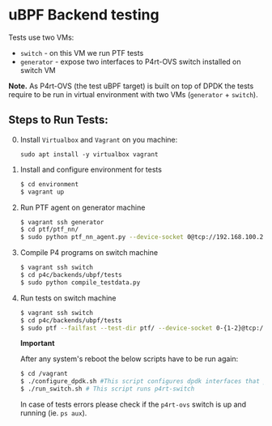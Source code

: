 <!-- 
Documentation Inclusion:
This README is integrated as a subsection of the "uBPF Backend" page in the P4 compiler documentation.
Refer to the specific section here: [uBPF Backend testing - Subsection](https://p4lang.github.io/p4c/ubpf_backend.html#ubpf-backend-testing)
-->

# uBPF Backend testing

Tests use two VMs:
- `switch` - on this VM we run PTF tests 
- `generator` - expose two interfaces to P4rt-OVS switch installed on switch VM

**Note.** As P4rt-OVS (the test uBPF target) is built on top of DPDK the tests require to be run in virtual 
environment with two VMs (`generator` + `switch`). 

## Steps to Run Tests:

0. Install `Virtualbox` and `Vagrant` on you machine:

    `sudo apt install -y virtualbox vagrant`

1. Install and configure environment for tests

    ```bash
    $ cd environment
    $ vagrant up
    ```
    
2. Run PTF agent on generator machine

    ```bash
    $ vagrant ssh generator
    $ cd ptf/ptf_nn/
    $ sudo python ptf_nn_agent.py --device-socket 0@tcp://192.168.100.20:10001 -i 0-1@enp0s8 -i 0-2@enp0s9 -v
    ```
    
3. Compile P4 programs on switch machine

    ```bash
    $ vagrant ssh switch
    $ cd p4c/backends/ubpf/tests
    $ sudo python compile_testdata.py
    ```
    
4. Run tests on switch machine

    ```bash
    $ vagrant ssh switch
    $ cd p4c/backends/ubpf/tests
    $ sudo ptf --failfast --test-dir ptf/ --device-socket 0-{1-2}@tcp://192.168.100.20:10001 --platform nn
    ```
    
    **Important**  
    
    After any system's reboot the below scripts have to be run again:
    
    ```bash
    $ cd /vagrant
    $ ./configure_dpdk.sh #This script configures dpdk interfaces that p4rt-ovs switch use
    $ ./run_switch.sh # This script runs p4rt-switch
    ```
    
    In case of tests errors please check if the `p4rt-ovs` switch is up and running (ie. `ps aux`). 
    

